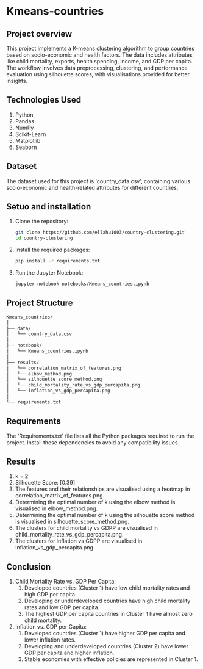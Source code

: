 # Kmeans-countries

## Project overview
This project implements a K-means clustering algorithm to group countries based on socio-economic and health factors. The data includes attributes like child mortality, exports, health spending, income, and GDP per capita. The workflow involves data preprocessing, clustering, and performance evaluation using silhouette scores, with visualisations provided for better insights.

## Technologies Used
1) Python
2) Pandas
3) NumPy
4) Scikit-Learn
5) Matplotlib
6) Seaborn

## Dataset
The dataset used for this project is 'country_data.csv', containing various socio-economic and health-related attributes for different countries.

## Setuo and installation
1) Clone the repository:
   ```bash
   git clone https://github.com/ellahu1003/country-clustering.git
   cd country-clustering
   ```
2) Install the required packages:
    ```bash
    pip install -r requirements.txt
    ```
3) Run the Jupyter Notebook:
   ```bash
   jupyter notebook notebooks/Kmeans_countries.ipynb
   ```

## Project Structure
```markdown
Kmeans_countries/
│
├── data/
│   └── country_data.csv
│
├── notebook/
│   └── Kmeans_countries.ipynb
│
├── results/
│   └── correlation_matrix_of_features.png
│   └── elbow_method.png
│   └── silhouette_score_method.png
│   └── child_mortality_rate_vs_gdp_percapita.png
│   └── inflation_vs_gdp_percapita.png
│
└── requirements.txt
```

## Requirements
The 'Requirements.txt' file lists all the Python packages required to run the project. Install these dependencies to avoid any compatibility issues.

## Results
1) k = 2
2) Silhouette Score: [0.39]
3) The features and their relationships are visualised using a heatmap in correlation_matrix_of_features.png.
4) Determining the optimal number of k using the elbow method is visualised in elbow_method.png.
5) Determining the optimal number of k using the silhouette score method is visualised in silhouette_score_method.png.
6) The clusters for child mortality vs GDPP are visualised in child_mortality_rate_vs_gdp_percapita.png.
7) The clusters for inflation vs GDPP are visualised in inflation_vs_gdp_percapita.png

## Conclusion
1) Child Mortality Rate vs. GDP Per Capita:
   1. Developed countries (Cluster 1) have low child mortality rates and high GDP per capita.
   2. Developing or underdeveloped countries have high child mortality rates and low GDP per capita.
   3. The highest GDP per capita countries in Cluster 1 have almost zero child mortality.
2) Inflation vs. GDP per Capita:
   1. Developed countries (Cluster 1) have higher GDP per capita and lower inflation rates.
   2. Developing and underdeveloped countries (Cluster 2) have lower GDP per capita and higher inflation.
   3. Stable economies with effective policies are represented in Cluster 1.



